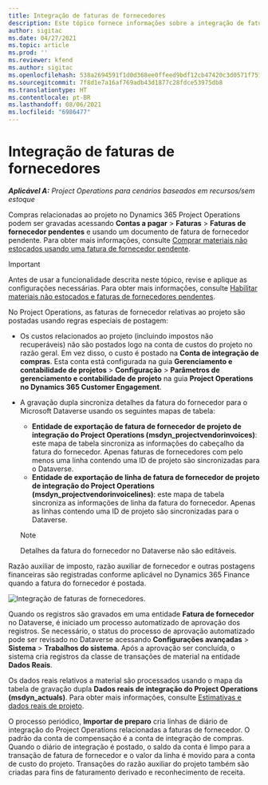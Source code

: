 ```yaml
---
title: Integração de faturas de fornecedores
description: Este tópico fornece informações sobre a integração de faturas de fornecedores no Project Operations.
author: sigitac
ms.date: 04/27/2021
ms.topic: article
ms.prod: ''
ms.reviewer: kfend
ms.author: sigitac
ms.openlocfilehash: 538a2694591f1d0d368ee0ffeed9bdf12cb47420c3d0571f75185fe433f23436
ms.sourcegitcommit: 7f8d1e7a16af769adb43d1877c28fdce53975db8
ms.translationtype: HT
ms.contentlocale: pt-BR
ms.lasthandoff: 08/06/2021
ms.locfileid: "6986477"
---
```

# <a name="vendor-invoice-integration"></a>Integração de faturas de fornecedores

_**Aplicável A:** Project Operations para cenários baseados em recursos/sem estoque_

Compras relacionadas ao projeto no Dynamics 365 Project Operations podem ser gravadas acessando **Contas a pagar** > **Faturas** > **Faturas de fornecedor pendentes** e usando um documento de fatura de fornecedor pendente. Para obter mais informações, consulte [Comprar materiais não estocados usando uma fatura de fornecedor pendente](../procurement/pending-vendor-invoices.md).

> [!IMPORTANT]
> Antes de usar a funcionalidade descrita neste tópico, revise e aplique as configurações necessárias. Para obter mais informações, consulte [Habilitar materiais não estocados e faturas de fornecedores pendentes](../procurement/configure-materials-nonstocked.md).

No Project Operations, as faturas de fornecedor relativas ao projeto são postadas usando regras especiais de postagem:

- Os custos relacionados ao projeto (incluindo impostos não recuperáveis) não são postados logo na conta de custos do projeto no razão geral. Em vez disso, o custo é postado na **Conta de integração de compras**. Esta conta está configurada na guia **Gerenciamento e contabilidade de projetos** > **Configuração** > **Parâmetros de gerenciamento e contabilidade de projeto** na guia **Project Operations no Dynamics 365 Customer Engagement**.
- A gravação dupla sincroniza detalhes da fatura do fornecedor para o Microsoft Dataverse usando os seguintes mapas de tabela:

     - **Entidade de exportação de fatura de fornecedor de projeto de integração do Project Operations (msdyn_projectvendorinvoices)**: este mapa de tabela sincroniza as informações do cabeçalho da fatura do fornecedor. Apenas faturas de fornecedores com pelo menos uma linha contendo uma ID de projeto são sincronizadas para o Dataverse.
     - **Entidade de exportação de linha de fatura de fornecedor de projeto de integração do Project Operations (msdyn_projectvendorinvoicelines)**: este mapa de tabela sincroniza as informações de linha da fatura do fornecedor. Apenas as linhas contendo uma ID de projeto são sincronizadas para o Dataverse.

     > [!NOTE]
     > Detalhes da fatura do fornecedor no Dataverse não são editáveis.

Razão auxiliar de imposto, razão auxiliar de fornecedor e outras postagens financeiras são registradas conforme aplicável no Dynamics 365 Finance quando a fatura do fornecedor é postada.

![Integração de faturas de fornecedores.](media/DW7VendorInvoice.png)

Quando os registros são gravados em uma entidade **Fatura de fornecedor** no Dataverse, é iniciado um processo automatizado de aprovação dos registros. Se necessário, o status do processo de aprovação automatizado pode ser revisado no Dataverse acessando **Configurações avançadas** > **Sistema** > **Trabalhos do sistema**. Após a aprovação ser concluída, o sistema cria registros da classe de transações de material na entidade **Dados Reais**.

Os dados reais relativos a material são processados usando o mapa da tabela de gravação dupla **Dados reais de integração do Project Operations (msdyn_actuals)**. Para obter mais informações, consulte [Estimativas e dados reais de projeto](resource-dual-write-estimates-actuals.md).

O processo periódico, **Importar de preparo** cria linhas de diário de integração do Project Operations relacionadas a faturas de fornecedor. O padrão da conta de compensação é a conta de integração de compras. Quando o diário de integração é postado, o saldo da conta é limpo para a transação de fatura de fornecedor e o valor da linha é movido para a conta de custo do projeto. Transações do razão auxiliar do projeto também são criadas para fins de faturamento derivado e reconhecimento de receita.
